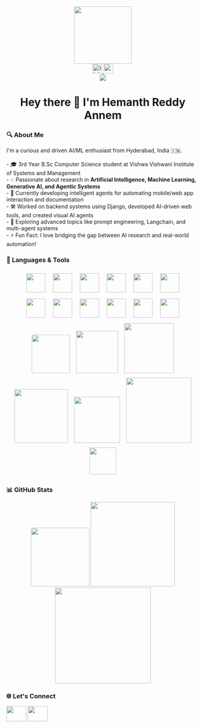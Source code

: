 <div align="center"> <img height="150" src="https://media.giphy.com/media/M9gbBd9nbDrOTu1Mqx/giphy.gif" /> </div>
<div align="center"> <a href="https://www.linkedin.com/in/hemanth-reddy-annem-a144bb256"> <img src="https://img.shields.io/static/v1?message=LinkedIn&logo=linkedin&label=&color=0077B5&logoColor=white&labelColor=&style=for-the-badge" height="25" alt="linkedin logo" /> </a> <a href="mailto:hemanthreddyannem@gmail.com"> <img src="https://img.shields.io/static/v1?message=Gmail&logo=gmail&label=&color=EA4335&logoColor=white&labelColor=&style=for-the-badge" height="25" alt="gmail logo" /> </a> </div>
<div align="center"> <img src="https://visitor-badge.laobi.icu/badge?page_id=Hemanth0411.Hemanth0411" /> </div>
<h1 align="center">Hey there 👋 I'm Hemanth Reddy Annem</h1>
<h3 align="left">🔍 About Me</h3> <p align="left"> I'm a curious and driven AI/ML enthusiast from Hyderabad, India 🇮🇳.<br><br> - 🎓 3rd Year B.Sc Computer Science student at Vishwa Vishwani Institute of Systems and Management<br> - 💡 Passionate about research in <strong>Artificial Intelligence, Machine Learning, Generative AI, and Agentic Systems</strong><br> - 🤖 Currently developing intelligent agents for automating mobile/web app interaction and documentation<br> - 🛠️ Worked on backend systems using Django, developed AI-driven web tools, and created visual AI agents<br> - 🧠 Exploring advanced topics like prompt engineering, Langchain, and multi-agent systems<br> - ⚡ Fun Fact: I love bridging the gap between AI research and real-world automation! </p>
<h3 align="left">🧰 Languages & Tools</h3>

<!-- Row 1 -->
<div align="center">
  <img src="https://cdn.jsdelivr.net/gh/devicons/devicon/icons/python/python-original.svg" width="50px" style="margin: 8px;" />
  <img src="https://cdn.jsdelivr.net/gh/devicons/devicon/icons/docker/docker-plain-wordmark.svg" width="50px" style="margin: 8px;" />
  <img src="https://cdn.jsdelivr.net/gh/devicons/devicon/icons/git/git-original.svg" width="50px" style="margin: 8px;" />
  <img src="https://cdn.jsdelivr.net/gh/devicons/devicon/icons/nodejs/nodejs-original.svg" width="50px" style="margin: 8px;" />
  <img src="https://cdn.jsdelivr.net/gh/devicons/devicon/icons/mongodb/mongodb-original.svg" width="50px" style="margin: 8px;" />
  <img src="https://cdn.jsdelivr.net/gh/devicons/devicon/icons/django/django-plain.svg" width="50px" style="margin: 8px;" />
</div>

<!-- Row 2 -->
<div align="center">
  <img src="https://cdn.jsdelivr.net/gh/devicons/devicon/icons/flask/flask-original.svg" width="50px" style="margin: 8px;" />
  <img src="https://cdn.jsdelivr.net/gh/devicons/devicon/icons/tensorflow/tensorflow-original.svg" width="50px" style="margin: 8px;" />
  <img src="https://cdn.jsdelivr.net/gh/devicons/devicon/icons/pytorch/pytorch-original.svg" width="50px" style="margin: 8px;" />
  <img src="https://cdn.jsdelivr.net/gh/devicons/devicon/icons/numpy/numpy-original.svg" width="50px" style="margin: 8px;" />
  <img src="https://cdn.jsdelivr.net/gh/devicons/devicon/icons/pandas/pandas-original.svg" width="50px" style="margin: 8px;" />
  <img src="https://cdn.jsdelivr.net/gh/devicons/devicon/icons/scipy/scipy-original.svg" width="50px" style="margin: 8px;" />
</div>

<!-- Row 3 (Badges) -->
<div align="center">
  <img src="https://img.shields.io/badge/Keras-red?logo=keras&style=flat-square" width="100px" style="margin: 6px;" />
  <img src="https://img.shields.io/badge/Streamlit-FF4B4B?logo=streamlit&logoColor=white&style=flat-square" width="110px" style="margin: 6px;" />
  <img src="https://img.shields.io/badge/Computer Vision-blue?style=flat-square" width="130px" style="margin: 6px;" />
  <img src="https://img.shields.io/badge/Machine Learning-yellow?style=flat-square" width="140px" style="margin: 6px;" />
  <img src="https://img.shields.io/badge/Deep Learning-purple?style=flat-square" width="120px" style="margin: 6px;" />
  <img src="https://img.shields.io/badge/Reinforcement Learning-008080?style=flat-square" width="170px" style="margin: 6px;" />
  <img src="https://img.shields.io/badge/AI-000000?style=flat-square&logo=OpenAI&logoColor=white" width="70px" style="margin: 6px;" />
</div>
<h3 align="left">📊 GitHub Stats</h3> <div align="center"> <img src="https://github-readme-stats.vercel.app/api/top-langs?username=Hemanth0411&layout=compact&theme=rose_pine&langs_count=6" height="153" /> <img src="https://streak-stats.demolab.com?user=Hemanth0411&theme=dark&hide_border=false" height="220" /> <img src="https://github-readme-stats.vercel.app/api?username=Hemanth0411&show_icons=true&theme=dracula&count_private=true&include_all_commits=true" height="250" /> </div>
<h3 align="left">🌐 Let's Connect</h3> <div align="left"> <a href="https://www.linkedin.com/in/hemanth-reddy-annem-a144bb256"><img src="https://raw.githubusercontent.com/maurodesouza/profile-readme-generator/master/src/assets/icons/social/linkedin/default.svg" width="52" height="40" /></a> <a href="mailto:hemanthreddyannem@gmail.com"><img src="https://raw.githubusercontent.com/maurodesouza/profile-readme-generator/master/src/assets/icons/social/gmail/default.svg" width="52" height="40" /></a> </div>
